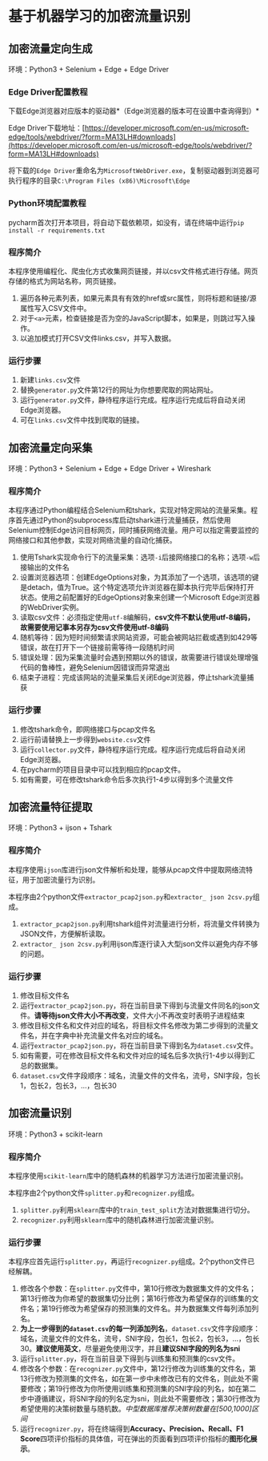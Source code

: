 # 基于机器学习的加密流量识别

## 加密流量定向生成

环境：Python3 + Selenium + Edge + Edge Driver

### Edge Driver配置教程

下载Edge浏览器对应版本的驱动器*（Edge浏览器的版本可在设置中查询得到）*

Edge Driver下载地址：[https://developer.microsoft.com/en-us/microsoft-edge/tools/webdriver/?form=MA13LH#downloads](https://developer.microsoft.com/en-us/microsoft-edge/tools/webdriver/?form=MA13LH#downloads)

将下载的`Edge Driver`重命名为`MicrosoftWebDriver.exe`，复制驱动器到浏览器可执行程序的目录`C:\Program Files (x86)\Microsoft\Edge`

### Python环境配置教程

pycharm首次打开本项目，将自动下载依赖项，如没有，请在终端中运行`pip install -r requirements.txt`

### 程序简介

本程序使用编程化、爬虫化方式收集网页链接，并以csv文件格式进行存储。网页存储的格式为网站名称，网页链接。

1. 遍历各种元素列表，如果元素具有有效的href或src属性，则将标题和链接/源属性写入CSV文件中。
2. 对于`<a>`元素，检查链接是否为空的JavaScript脚本，如果是，则跳过写入操作。
3. 以追加模式打开CSV文件links.csv，并写入数据。

### 运行步骤

1. 新建`links.csv`文件
2. 替换`generator.py`文件第12行的网址为你想要爬取的网站网址。
3. 运行`generator.py`文件，静待程序运行完成。程序运行完成后将自动关闭Edge浏览器。
4. 可在`links.csv`文件中找到爬取的链接。

## 加密流量定向采集

环境：Python3 + Selenium + Edge + Edge Driver + Wireshark

### 程序简介

本程序通过Python编程结合Selenium和tshark，实现对特定网站的流量采集。程序首先通过Python的subprocess库启动tshark进行流量捕获，然后使用Selenium控制Edge访问目标网页，同时捕获网络流量。用户可以指定需要监控的网络接口和其他参数，实现对网络流量的自动化捕获。

1. 使用Tshark实现命令行下的流量采集：选项`-i`后接网络接口的名称；选项`-w`后接输出的文件名
2. 设置浏览器选项：创建EdgeOptions对象，为其添加了一个选项，该选项的键是detach，值为True。这个特定选项允许浏览器在脚本执行完毕后保持打开状态。使用之前配置好的EdgeOptions对象来创建一个Microsoft Edge浏览器的WebDriver实例。
3. 读取csv文件：必须指定使用`utf-8`编解码，**csv文件不默认使用utf-8编码，故需要使用记事本另存为csv文件使用utf-8编码**
4. 随机等待：因为短时间频繁请求网站资源，可能会被网站拦截或遇到如429等错误，故在打开下一个链接前需等待一段随机时间
5. 错误处理：因为采集流量时会遇到预期以外的错误，故需要进行错误处理增强代码的鲁棒性，避免Selenium因错误而异常退出
6. 结束子进程：完成该网站的流量采集后关闭Edge浏览器，停止tshark流量捕获

### 运行步骤

1. 修改tshark命令，即网络接口与pcap文件名
2. 运行前请替换上一步得到`website.csv`文件
3. 运行`collector.py`文件，静待程序运行完成。程序运行完成后将自动关闭Edge浏览器。
4. 在pycharm的项目目录中可以找到相应的pcap文件。
5. 如有需要，可在修改tshark命令后多次执行1-4步以得到多个流量文件

## 加密流量特征提取

环境：Python3 + ijson + Tshark

### 程序简介

本程序使用`ijson`库进行json文件解析和处理，能够从pcap文件中提取网络流特征，用于加密流量行为识别。

本程序由2个python文件`extractor_pcap2json.py`和`extractor_ json 2csv.py`组成。

1. `extractor_pcap2json.py`利用tshark组件对流量进行分析，将流量文件转换为JSON文件，方便解析读取。
2. `extractor_ json 2csv.py`利用ijson库逐行读入大型json文件以避免内存不够的问题。


### 运行步骤

1. 修改目标文件名
2. 运行`extractor_pcap2json.py`，将在当前目录下得到与流量文件同名的json文件。**请等待json文件大小不再改变**，文件大小不再改变时表明子进程结束
3. 修改目标文件名和文件对应的域名，将目标文件名修改为第二步得到的流量文件名，并在字典中补充流量文件名对应的域名。
4. 运行`extractor_pcap2json.py`，将在当前目录下得到名为`dataset.csv`文件。
5. 如有需要，可在修改目标文件名和文件对应的域名后多次执行1-4步以得到汇总的数据集。
6. `dataset.csv`文件字段顺序：域名，流量文件的文件名，流号，SNI字段，包长1，包长2，包长3，…，包长30


## 加密流量识别

环境：Python3 + scikit-learn

### 程序简介

本程序使用`scikit-learn`库中的随机森林的机器学习方法进行加密流量识别。

本程序由2个python文件`splitter.py`和`recognizer.py`组成。

1. `splitter.py`利用`sklearn`库中的`train_test_split`方法对数据集进行切分。
2. `recognizer.py`利用`sklearn`库中的随机森林进行加密流量识别。

### 运行步骤

本程序应首先运行`splitter.py`，再运行`recognizer.py`组成。2个python文件已经解耦。

1. 修改各个参数：在`splitter.py`文件中，第10行修改为数据集文件的文件名；第13行修改为你希望的数据集切分比例；第16行修改为希望保存的训练集的文件名；第19行修改为希望保存的预测集的文件名。并为数据集文件每列添加列名。
2. **为上一步得到的`dataset.csv`的每一列添加列名**，`dataset.csv`文件字段顺序：域名，流量文件的文件名，流号，SNI字段，包长1，包长2，包长3，…，包长30。**建议使用英文**，尽量避免使用汉字，并且**建议SNI字段的列名为sni**
3. 运行`splitter.py`，将在当前目录下得到与训练集和预测集的csv文件。
4. 修改各个参数：在`recognizer.py`文件中，第12行修改为训练集的文件名，第13行修改为预测集的文件名，如在第一步中未修改已有的文件名，则此处不需要修改；第19行修改为你所使用训练集和预测集的SNI字段的列名，如在第二步中遵循建议，将SNI字段的列名定为sni，则此处不需要修改；第30行修改为希望使用的决策树数量与随机数。*中型数据库推荐决策树数量在[500,1000]区间*
5. 运行`recognizer.py`，将在终端得到**Accuracy、Precision、Recall、F1 Score**四项评价指标的具体值，可在弹出的页面看到四项评价指标的**图形化展示**。